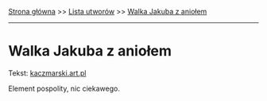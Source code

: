 [Strona główna](../index.md) >> [Lista utworów](../list.md) >> [Walka Jakuba z aniołem](624.md)

---

# Walka Jakuba z aniołem

Tekst: [kaczmarski.art.pl](https://www.kaczmarski.art.pl/tworczosc/wiersze/walka-jakuba-z-aniolem/)

Element pospolity, nic ciekawego.